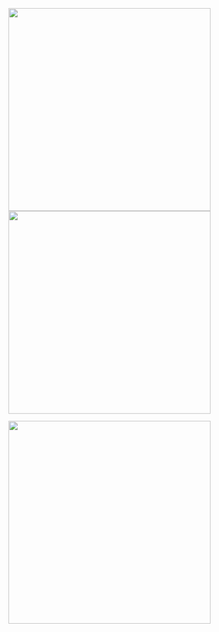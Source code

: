 <img src="https://github.com/geekyshow1/flutter_fbfirestore_crud/blob/master/screenshots/1.png" width="400" />  <img src="https://github.com/geekyshow1/flutter_fbfirestore_crud/blob/master/screenshots/2.png" width="400" />

<img src="https://github.com/geekyshow1/flutter_fbfirestore_crud/blob/master/screenshots/3.png" width="400" />
